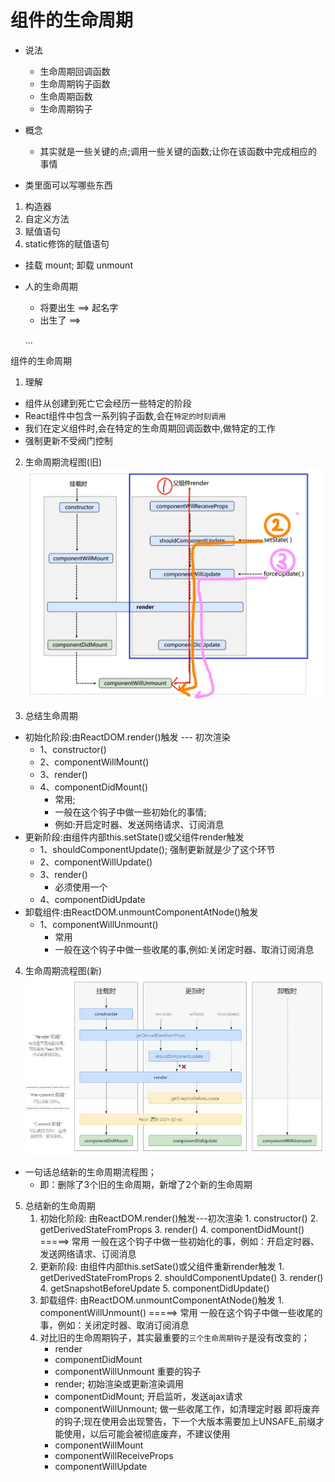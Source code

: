 # 组件的生命周期  
- 说法
    - 生命周期回调函数
    - 生命周期钩子函数
    - 生命周期函数
    - 生命周期钩子

- 概念      
    - 其实就是一些关键的点;调用一些关键的函数;让你在该函数中完成相应的事情

- 类里面可以写哪些东西
1. 构造器
2. 自定义方法
3. 赋值语句
4. static修饰的赋值语句

- 挂载 mount; 卸载 unmount

- 人的生命周期
    - 将要出生 ==> 起名字
    - 出生了   ==> 

    ...

组件的生命周期
1. 理解
- 组件从创建到死亡它会经历一些特定的阶段
- React组件中包含一系列钩子函数,会在`特定的时刻调用`
- 我们在定义组件时,会在特定的生命周期回调函数中,做特定的工作
- 强制更新不受阀门控制

2. 生命周期流程图(旧)
![项目主界面](../picture/生命周期(旧).png)

3. 总结生命周期
- 初始化阶段:由ReactDOM.render()触发 --- 初次渲染
    - 1、constructor()
    - 2、componentWillMount()
    - 3、render()
    - 4、componentDidMount()
        - 常用;
        - 一般在这个钩子中做一些初始化的事情;
        - 例如:开启定时器、发送网络请求、订阅消息
- 更新阶段:由组件内部this.setState()或父组件render触发
    - 1、shouldComponentUpdate(); 强制更新就是少了这个环节
    - 2、componentWillUpdate()
    - 3、render()
        - 必须使用一个
    - 4、componentDidUpdate
- 卸载组件:由ReactDOM.unmountComponentAtNode()触发
    - 1、componentWillUnmount()
        - 常用
        - 一般在这个钩子中做一些收尾的事,例如:关闭定时器、取消订阅消息

4. 生命周期流程图(新)
![项目主界面](../picture/生命周期(新).jpeg)
- 一句话总结新的生命周期流程图；
    - 即：删除了3个旧的生命周期，新增了2个新的生命周期
    
5. 总结新的生命周期
    1. 初始化阶段: 由ReactDOM.render()触发---初次渲染
            1.	constructor()
            2.	getDerivedStateFromProps 
            3.	render()
            4.	componentDidMount() =====> 常用
                    一般在这个钩子中做一些初始化的事，例如：开启定时器、发送网络请求、订阅消息
    2. 更新阶段: 由组件内部this.setSate()或父组件重新render触发
            1.	getDerivedStateFromProps
            2.	shouldComponentUpdate()
            3.	render()
            4.	getSnapshotBeforeUpdate
            5.	componentDidUpdate()
    3. 卸载组件: 由ReactDOM.unmountComponentAtNode()触发
            1.	componentWillUnmount()  =====> 常用
                    一般在这个钩子中做一些收尾的事，例如：关闭定时器、取消订阅消息
    4. 对比旧的生命周期钩子，其实最重要的`三个生命周期钩子`是没有改变的；
        - render
        - componentDidMount
        - componentWillUnmount
    重要的钩子
        - render; 初始渲染或更新渲染调用
        - componentDidMount; 开启监听，发送ajax请求
        - componentWillUnmount; 做一些收尾工作，如清理定时器
    即将废弃的钩子;现在使用会出现警告，下一个大版本需要加上UNSAFE_前缀才能使用，以后可能会被彻底废弃，不建议使用
        - componentWillMount
        - componentWillReceiveProps
        - componentWillUpdate















